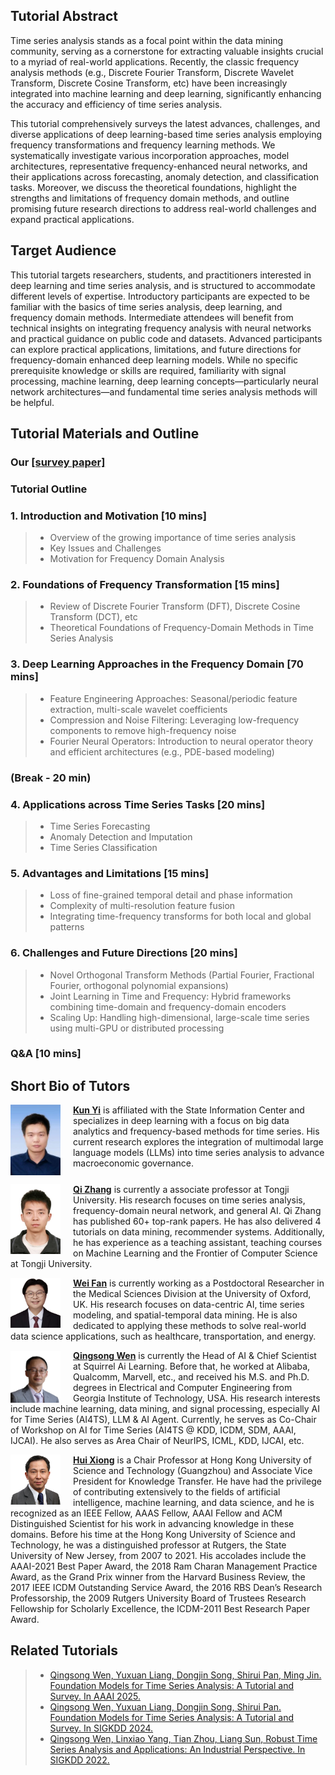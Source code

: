 ## Tutorial Abstract

Time series analysis stands as a focal point within the data mining community, serving as a cornerstone for extracting valuable insights crucial to a myriad of real-world applications. Recently, the classic frequency analysis methods (e.g., Discrete Fourier Transform, Discrete Wavelet Transform, Discrete Cosine Transform, etc) have been increasingly integrated into machine learning and deep learning, significantly enhancing the accuracy and efficiency of time series analysis.

This tutorial comprehensively surveys the latest advances, challenges, and diverse applications of deep learning-based time series analysis employing frequency transformations and frequency learning methods. We systematically investigate various incorporation approaches, model architectures, representative frequency-enhanced neural networks, and their applications across forecasting, anomaly detection, and classification tasks. Moreover, we discuss the theoretical foundations, highlight the strengths and limitations of frequency domain methods, and outline promising future research directions to address real-world challenges and expand practical applications.

## Target Audience
This tutorial targets researchers, students, and practitioners interested in deep learning and time series analysis, and is structured to accommodate different levels of expertise. Introductory participants are expected to be familiar with the basics of time series analysis, deep learning, and frequency domain methods. Intermediate attendees will benefit from technical insights on integrating frequency analysis with neural networks and practical guidance on public code and datasets. Advanced participants can explore practical applications, limitations, and future directions for frequency-domain enhanced deep learning models. While no specific prerequisite knowledge or skills are required, familiarity with signal processing, machine learning, deep learning concepts—particularly neural network architectures—and fundamental time series analysis methods will be helpful.

## Tutorial Materials and Outline

### Our [[survey paper]](https://arxiv.org/abs/2302.02173) 

### Tutorial Outline

### 1. Introduction and Motivation [10 mins] 

  > - Overview of the growing importance of time series analysis
  > - Key Issues and Challenges
  > - Motivation for Frequency Domain Analysis

### 2. Foundations of Frequency Transformation [15 mins]

  > - Review of Discrete Fourier Transform (DFT), Discrete Cosine Transform (DCT), etc
  > - Theoretical Foundations of Frequency-Domain Methods in Time Series Analysis

### 3. Deep Learning Approaches in the Frequency Domain [70 mins]

  > - Feature Engineering Approaches: Seasonal/periodic feature extraction, multi-scale wavelet coefficients
  > - Compression and Noise Filtering: Leveraging low-frequency components to remove high-frequency noise
  > - Fourier Neural Operators: Introduction to neural operator theory and efficient architectures (e.g., PDE-based modeling)


### (Break - 20 min)


### 4. Applications across Time Series Tasks [20 mins]

  > - Time Series Forecasting
  > - Anomaly Detection and Imputation
  > - Time Series Classification


### 5. Advantages and Limitations [15 mins]

  > - Loss of fine-grained temporal detail and phase information
  > - Complexity of multi-resolution feature fusion
  > - Integrating time-frequency transforms for both local and global patterns


### 6. Challenges and Future Directions [20 mins]

  > - Novel Orthogonal Transform Methods (Partial Fourier, Fractional Fourier, orthogonal polynomial expansions)
  > - Joint Learning in Time and Frequency: Hybrid frameworks combining time-domain and frequency-domain encoders
  > - Scaling Up: Handling high-dimensional, large-scale time series using multi-GPU or distributed processing


### Q&A [10 mins]


## Short Bio of Tutors

<img align="left" src="figs/kunyi.jpeg" width="80" style="margin-right: 20px;">**[Kun Yi](https://github.com/aikunyi)** is affiliated with the State Information Center and specializes in deep learning with a focus on big data analytics and
frequency-based methods for time series. His current research explores the integration of multimodal large language models (LLMs) into time series analysis to advance macroeconomic governance.
<br clear="left">

<img align="left" src="figs/qizhang.jpg" width="80" style="margin-right: 20px;">**[Qi Zhang](https://sites.google.com/view/qizhang-bit-uts)** is currently a associate professor at Tongji University. His research focuses on time series analysis, frequency-domain neural network, and general AI. Qi Zhang has published 60+ top-rank papers. He has also delivered 4 tutorials on data mining, recommender systems. Additionally, he has experience as a teaching assistant, teaching courses on Machine Learning and the Frontier of Computer Science at Tongji University.
<br clear="left">

<img align="left" src="figs/weifan.jpg" width="80" style="margin-right: 20px;">**[Wei Fan](https://weifan.site)** is currently working as a Postdoctoral Researcher in the Medical Sciences Division at the University of Oxford, UK. His research focuses on data-centric AI, time series modeling, and spatial-temporal data mining. He is also dedicated to applying these methods to solve real-world data science applications, such as healthcare, transportation, and energy. 
<br clear="left">

<img align="left" src="figs/qingsongwen.png" width="80" style="margin-right: 20px;">**[Qingsong Wen](qingsongedu@gmail.com)** is currently the Head of AI & Chief Scientist at Squirrel Ai Learning. Before that, he worked at Alibaba, Qualcomm, Marvell, etc., and received his M.S. and Ph.D. degrees in Electrical and Computer Engineering from Georgia Institute of Technology,  USA. His research interests include machine learning, data mining, and signal processing, especially AI for Time Series (AI4TS), LLM & AI Agent. Currently, he serves as Co-Chair of Workshop on AI for Time Series (AI4TS @ KDD, ICDM, SDM, AAAI, IJCAI). He also serves as Area Chair of NeurIPS, ICML, KDD, IJCAI, etc.
<br clear="left">

<img align="left" src="figs/huixiong.png" width="80" style="margin-right: 20px;">**[Hui Xiong]( https://www.hkust-gz.edu.cn/people/hui-xiong/)** is a Chair Professor at Hong Kong University of Science and Technology (Guangzhou) and Associate Vice President for Knowledge Transfer. He have had the privilege of contributing extensively to the fields of artificial intelligence, machine learning, and data science, and he is recognized as an IEEE Fellow, AAAS Fellow, AAAI Fellow and ACM Distinguished Scientist for his work in advancing knowledge in these domains. Before his time at the Hong Kong University of Science and Technology, he was a distinguished professor at Rutgers, the State University of New Jersey, from 2007 to 2021. His accolades include the AAAI-2021 Best Paper Award, the 2018 Ram Charan Management Practice Award, as the Grand Prix winner from the Harvard Business Review, the 2017 IEEE ICDM Outstanding Service Award, the 2016 RBS Dean’s Research Professorship, the 2009 Rutgers University Board of Trustees Research Fellowship for Scholarly Excellence, the ICDM-2011 Best Research Paper Award.
<br clear="left">


## Related Tutorials
  > - [Qingsong Wen, Yuxuan Liang, Dongjin Song, Shirui Pan, Ming Jin. Foundation Models for Time Series Analysis: A Tutorial and Survey. In AAAI 2025.](https://aaai.org/conference/aaai/aaai-25/tutorial-and-lab-list)
  > - [Qingsong Wen, Yuxuan Liang, Dongjin Song, Shirui Pan. Foundation Models for Time Series Analysis: A Tutorial and Survey. In SIGKDD 2024.](https://wenhaomin.github.io/FM4TS.github.io/)
  > - [Qingsong Wen, Linxiao Yang, Tian Zhou, Liang Sun, Robust Time Series Analysis and Applications: An Industrial Perspective. In SIGKDD 2022.](https://qingsongedu.github.io/timeseries-tutorial-kdd-2022/)



<script type="text/javascript" id="clustrmaps" src="//clustrmaps.com/map_v2.js?d=b6BS2zVobvt0L0oFSuPX_FQATkqZcU2tDTPgGEiwG3s&cl=ffffff&w=a"></script>

